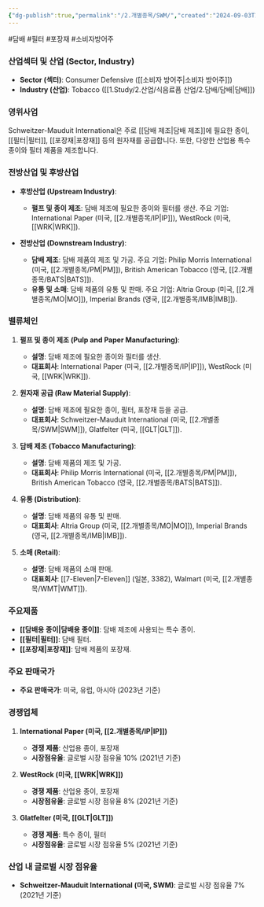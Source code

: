 ```yaml
---
{"dg-publish":true,"permalink":"/2.개별종목/SWM/","created":"2024-09-03T14:29:02.914+09:00","updated":"2025-07-29T21:37:05.242+09:00"}
---
```


#담배 #필터 #포장재 #소비자방어주


### 산업섹터 및 산업 (Sector, Industry)

- **Sector (섹터)**: Consumer Defensive ([[소비자 방어주\|소비자 방어주]])
- **Industry (산업)**: Tobacco ([[1.Study/2.산업/식음료픔 산업/2.담배/담배\|담배]])

### 영위사업

Schweitzer-Mauduit International은 주로 [[담배 제조\|담배 제조]]에 필요한 종이, [[필터\|필터]], [[포장재\|포장재]] 등의 원자재를 공급합니다. 또한, 다양한 산업용 특수 종이와 필터 제품을 제조합니다.

### 전방산업 및 후방산업

- **후방산업 (Upstream Industry)**:
    
    - **펄프 및 종이 제조**: 담배 제조에 필요한 종이와 필터를 생산. 주요 기업: International Paper (미국, [[2.개별종목/IP\|IP]]), WestRock (미국, [[WRK\|WRK]]).

- **전방산업 (Downstream Industry)**:
    
    - **담배 제조**: 담배 제품의 제조 및 가공. 주요 기업: Philip Morris International (미국, [[2.개별종목/PM\|PM]]), British American Tobacco (영국, [[2.개별종목/BATS\|BATS]]).
    - **유통 및 소매**: 담배 제품의 유통 및 판매. 주요 기업: Altria Group (미국, [[2.개별종목/MO\|MO]]), Imperial Brands (영국, [[2.개별종목/IMB\|IMB]]).

### 밸류체인

1. **펄프 및 종이 제조 (Pulp and Paper Manufacturing)**:
    
    - **설명**: 담배 제조에 필요한 종이와 필터를 생산.
    - **대표회사**: International Paper (미국, [[2.개별종목/IP\|IP]]), WestRock (미국, [[WRK\|WRK]]).

1. **원자재 공급 (Raw Material Supply)**:
    
    - **설명**: 담배 제조에 필요한 종이, 필터, 포장재 등을 공급.
    - **대표회사**: Schweitzer-Mauduit International (미국, [[2.개별종목/SWM\|SWM]]), Glatfelter (미국, [[GLT\|GLT]]).

1. **담배 제조 (Tobacco Manufacturing)**:
    
    - **설명**: 담배 제품의 제조 및 가공.
    - **대표회사**: Philip Morris International (미국, [[2.개별종목/PM\|PM]]), British American Tobacco (영국, [[2.개별종목/BATS\|BATS]]).

1. **유통 (Distribution)**:
    
    - **설명**: 담배 제품의 유통 및 판매.
    - **대표회사**: Altria Group (미국, [[2.개별종목/MO\|MO]]), Imperial Brands (영국, [[2.개별종목/IMB\|IMB]]).

1. **소매 (Retail)**:
    
    - **설명**: 담배 제품의 소매 판매.
    - **대표회사**: [[7-Eleven\|7-Eleven]] (일본, 3382), Walmart (미국, [[2.개별종목/WMT\|WMT]]).

### 주요제품

- **[[담배용 종이\|담배용 종이]]**: 담배 제조에 사용되는 특수 종이.
- **[[필터\|필터]]**: 담배 필터.
- **[[포장재\|포장재]]**: 담배 제품의 포장재.

### 주요 판매국가

- **주요 판매국가**: 미국, 유럽, 아시아 (2023년 기준)

### 경쟁업체

1. **International Paper (미국, [[2.개별종목/IP\|IP]])**
    
    - **경쟁 제품**: 산업용 종이, 포장재
    - **시장점유율**: 글로벌 시장 점유율 10% (2021년 기준)

1. **WestRock (미국, [[WRK\|WRK]])**
    
    - **경쟁 제품**: 산업용 종이, 포장재
    - **시장점유율**: 글로벌 시장 점유율 8% (2021년 기준)

1. **Glatfelter (미국, [[GLT\|GLT]])**
    
    - **경쟁 제품**: 특수 종이, 필터
    - **시장점유율**: 글로벌 시장 점유율 5% (2021년 기준)

### 산업 내 글로벌 시장 점유율

- **Schweitzer-Mauduit International (미국, SWM)**: 글로벌 시장 점유율 7% (2021년 기준)